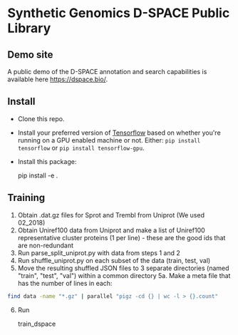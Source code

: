 
# Synthetic Genomics D-SPACE Public Library

## Demo site
A public demo of the D-SPACE annotation and search capabilities is available here https://dspace.bio/.

## Install

* Clone this repo.
* Install your preferred version of [Tensorflow](https://www.tensorflow.org/) based on whether you're running on a GPU enabled machine or not. Either: `pip install tensorflow` or `pip install tensorflow-gpu`.
* Install this package:

    pip install -e .

## Training

1. Obtain .dat.gz files for Sprot and Trembl from Uniprot (We used 02_2018)
2. Obtain Uniref100 data from Uniprot and make a list of Uniref100 representative cluster proteins (1 per line) - these are the good ids that are non-redundant
3. Run parse_split_uniprot.py with data from steps 1 and 2
4. Run shuffle_uniprot.py on each subset of the data (train, test, val)
5. Move the resulting shuffled JSON files to 3 separate directories (named "train", "test", "val") within a common directory
5a. Make a meta file that has the number of lines in each:

```bash
find data -name "*.gz" | parallel "pigz -cd {} | wc -l > {}.count"
```

6. Run

    train_dspace

